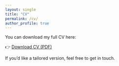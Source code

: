 ```yaml
---
layout: single
title: "CV"
permalink: /cv/
author_profile: true
---
```



You can download my full CV here:

👉 [Download CV (PDF)](/assets/kedma_hamelberg_cv_may2025_general.pdf)

If you’d like a tailored version, feel free to get in touch.
